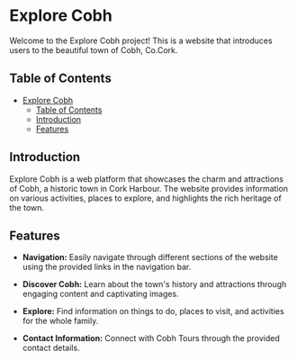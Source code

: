 # Explore Cobh

Welcome to the Explore Cobh project! This is a website that introduces users to the beautiful town of Cobh, Co.Cork.

## Table of Contents
- [Explore Cobh](#explore-cobh)
  - [Table of Contents](#table-of-contents)
  - [Introduction](#introduction)
  - [Features](#features)

## Introduction

Explore Cobh is a web platform that showcases the charm and attractions of Cobh, a historic town in Cork Harbour. The website provides information on various activities, places to explore, and highlights the rich heritage of the town.

## Features

- **Navigation:** Easily navigate through different sections of the website using the provided links in the navigation bar.

- **Discover Cobh:** Learn about the town's history and attractions through engaging content and captivating images.

- **Explore:** Find information on things to do, places to visit, and activities for the whole family.

- **Contact Information:** Connect with Cobh Tours through the provided contact details.

